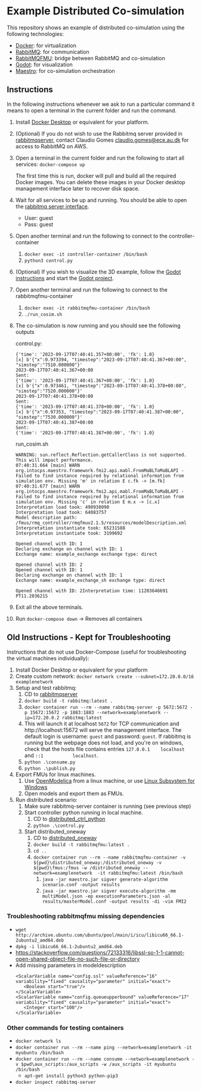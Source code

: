 # Example Distributed Co-simulation

This repository shows an example of distributed co-simulation using the following technologies:
- [Docker](https://www.docker.com/): for virtualization
- [RabbitMQ](https://www.rabbitmq.com/): for communication
- [RabbitMQFMU](https://github.com/INTO-CPS-Association/fmu-rabbitmq): bridge between RabbitMQ and co-simulation
- [Godot](https://godotengine.org/): for visualization
- [Maestro](https://github.com/INTO-CPS-Association/maestro): for co-simulation orchestration

## Instructions

In the following instructions whenever we ask to run a particular command it means to open a terminal in the current folder and run the command.

1. Install [Docker Desktop](https://www.docker.com/products/docker-desktop/) or equivalent for your platform.
2. (Optional) If you do not wish to use the Rabbitmq server provided in [rabbitmqserver](rabbitmqserver), contact Claudio Gomes <claudio.gomes@ece.au.dk> for access to RabbitMQ on AWS.
3. Open a terminal in the current folder and run the following to start all services: `docker-compose up`

   The first time this is run, docker will pull and build all the required Docker images.
   You can delete these images in your Docker desktop management interface later to recover disk space.

4. Wait for all services to be up and running. You should be able to open the [rabbitmq server interface](http://localhost:15672/). 
   - User: guest
   - Pass: guest
5. Open another terminal and run the following to connect to the controller-container 
   1. `docker exec -it controller-container /bin/bash`
   2. `python3 control.py`
6. (Optional) If you wish to visualize the 3D example, follow the [Godot instructions](mass_spring_model_godot/README.md) and start the [Godot project](mass_spring_model_godot/project.godot).
7. Open another terminal and run the following to connect to the rabbitmqfmu-container
   1. `docker exec -it rabbitmqfmu-container /bin/bash`
   2. `./run_cosim.sh`
8. The co-simulation is now running and you should see the following outputs
   
   control.py:
   ```
   {'time': '2023-09-17T07:40:41.357+00:00', 'fk': 1.0}
   [x] b'{"x":0.973394, "timestep":"2023-09-17T07:40:41.367+00:00", "simstep":"7510.000000"}'
   2023-09-17T07:40:41.367+00:00
   Sent:
   {'time': '2023-09-17T07:40:41.367+00:00', 'fk': 1.0}
   [x] b'{"x":0.973461, "timestep":"2023-09-17T07:40:41.378+00:00", "simstep":"7520.000000"}'
   2023-09-17T07:40:41.378+00:00
   Sent:
   {'time': '2023-09-17T07:40:41.378+00:00', 'fk': 1.0}
   [x] b'{"x":0.97353, "timestep":"2023-09-17T07:40:41.387+00:00", "simstep":"7530.000000"}'
   2023-09-17T07:40:41.387+00:00
   Sent:
   {'time': '2023-09-17T07:40:41.387+00:00', 'fk': 1.0}
   ```

   run_cosim.sh
   ```
   WARNING: sun.reflect.Reflection.getCallerClass is not supported. This will impact performance.
   07:40:31.664 [main] WARN  org.intocps.maestro.framework.fmi2.api.mabl.FromMaBLToMaBLAPI - Failed to find instance required by relational information from simulation env. Missing 'm' in relation E c.fk -> [m.fk]
   07:40:31.677 [main] WARN  org.intocps.maestro.framework.fmi2.api.mabl.FromMaBLToMaBLAPI - Failed to find instance required by relational information from simulation env. Missing 'c' in relation E m.x -> [c.x]
   Interpretation load took: 490938090
   Interpretation load took: 64083757
   Model description path: /fmus/rmq_controller/rmqfmuv2.1.5/resources/modelDescription.xml
   Interpretation instantiate took: 65231588
   Interpretation instantiate took: 3199692

   Opened channel with ID: 1
   Declaring exchange on channel with ID: 1
   Exchange name: example_exchange exchange type: direct

   Opened channel with ID: 2
   Opened channel with ID: 1
   Declaring exchange on channel with ID: 1
   Exchange name: example_exchange_sh exchange type: direct

   Opened channel with ID: 2Interpretation time: 11203646691 PT11.203621S
   ```

9. Exit all the above terminals.
10. Run `docker-compose down` -> Removes all containers



## Old Instructions - Kept for Troubleshooting

Instructions that do not use Docker-Compose (useful for troubleshooting the virtual machines individually):
1. Install Docker Desktop or equivalent for your platform
2. Create custom network: `docker network create --subnet=172.20.0.0/16 examplenetwork`
3. Setup and test rabbitmq:
   1. CD to [rabbitmqserver](./rabbitmqserver)
   2. `docker build -t rabbitmq:latest .`
   3. `docker container run --rm --name rabbitmq-server -p 5672:5672 -p 15672:15672 -p 1883:1883 --network=examplenetwork --ip=172.20.0.2 rabbitmq:latest`
   4. This will launch it at localhost `5672` for TCP communication and http://localhost:15672 will serve the management interface. The default login is username: `guest` and password: `guest`. If rabbitmq is running but the webpage does not load, and you're on windows, check that the hosts file contains entries `127.0.0.1    localhost` and `::1           localhost`.
   5. `python .\consume.py`
   6. `python .\publish.py`
4. Export FMUs for linux machines.
   1. Use [OpenModelica](https://openmodelica.org/download/download-linux/) from a linux machine, or use [Linux Subsystem for Windows](https://learn.microsoft.com/en-us/windows/wsl/tutorials/gui-apps) 
   2. Open models and export them as FMUs.
5. Run distributed scenario:
   1. Make sure rabbitmq-server container is running (see previous step)
   2. Start controller python running in local machine.
      1. CD to [distributed_ctrl_python](./distributed_ctrl_python)
      2. `python .\control.py`
   3. Start distributed_oneway
      1. CD to [distributed_oneway](./distributed_oneway)
      2. `docker build -t rabbitmqfmu:latest .`
      3. `cd ..`
      4. `docker container run --rm --name rabbitmqfmu-container -v ${pwd}\distributed_oneway:/distributed_oneway -v ${pwd}\fmus:/fmus -w /distributed_oneway --network=examplenetwork  -it rabbitmqfmu:latest /bin/bash`
         1. `java -jar maestro.jar sigver generate-algorithm scenario.conf -output results`
         2. `java -jar maestro.jar sigver execute-algorithm -mm multiModel.json -ep executionParameters.json -al results/masterModel.conf -output results -di -vim FMI2`


### Troubleshooting rabbitmqfmu missing dependencies

- `wget http://archive.ubuntu.com/ubuntu/pool/main/i/icu/libicu66_66.1-2ubuntu2_amd64.deb`
- `dpkg -i libicu66_66.1-2ubuntu2_amd64.deb`
- https://stackoverflow.com/questions/72133316/libssl-so-1-1-cannot-open-shared-object-file-no-such-file-or-directory
- Add missing parameters in modeldescription
   ```
   <ScalarVariable name="config.ssl" valueReference="16" variability="fixed" causality="parameter" initial="exact">
      <Boolean start="true"/>
   </ScalarVariable>
   <ScalarVariable name="config.queueupperbound" valueReference="17" variability="fixed" causality="parameter" initial="exact">
      <Integer start="100"/>
   </ScalarVariable>
   ```

### Other commands for testing containers

- `docker network ls`
- `docker container run --rm --name ping --network=examplenetwork -it myubuntu /bin/bash`
- `docker container run --rm --name consume --network=examplenetwork -v $pwd\aux_scripts:/aux_scripts -w /aux_scripts -it myubuntu /bin/bash`
  - `apt-get install python3 python-pip3`
- `docker inspect rabbitmq-server`
